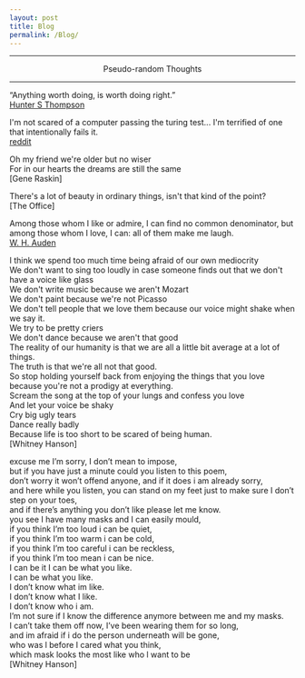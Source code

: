 ```yaml
---
layout: post
title: Blog
permalink: /Blog/	
---
```



---
<p dir="ltr" align="center">
Pseudo-random Thoughts
  </p>

---

“Anything worth doing, is worth doing right.”<br>
[Hunter S Thompson](https://www.goodreads.com/quotes/76425-anything-worth-doing-is-worth-doing-right)

I'm not scared of a computer passing the turing test... I'm terrified of one that intentionally fails it.<br>
[reddit](https://www.reddit.com/comments/519sv7)

Oh my friend we're older but no wiser <br />
For in our hearts the dreams are still the same <br />
[Gene Raskin]

There's a lot of beauty in ordinary things, isn't that kind of the point? <br />
[The Office]

Among those whom I like or admire, I can find no common denominator, but among those whom I love, I can: all of them make me laugh.<br />
[W. H. Auden](https://en.wikipedia.org/wiki/W._H._Auden)

I think we spend too much time being afraid of our own mediocrity<br>
We don't want to sing too loudly in case someone finds out that we don't have a voice like glass<br>
We don't write music because we aren't Mozart<br>
We don't paint because we're not Picasso<br>
We don't tell people that we love them because our voice might shake when we say it.<br>
We try to be pretty criers<br>
We don't dance because we aren't that good<br>
The reality of our humanity is that we are all a little bit average at a lot of things.<br>
The truth is that we're all not that good.<br>
So stop holding yourself back from enjoying the things that you love because you're not a prodigy at everything.<br>
Scream the song at the top of your lungs and confess you love<br>
And let your voice be shaky<br>
Cry big ugly tears<br>
Dance really badly<br>
Because life is too short to be scared of being human.<br>
[Whitney Hanson]<br>


excuse me I’m sorry, I don’t mean to impose,<br>
but if you have just a minute could you listen to this poem, <br>
don’t worry it won’t offend anyone, and if it does i am already sorry, <br>
and here while you listen, you can stand on my feet just to make sure I don’t step on your toes, <br>
and if there’s anything you don’t like please let me know. <br>
you see I have many masks and I can easily mould, <br>
if you think I’m too loud i can be quiet,<br>
if you think I’m too warm i can be cold, <br>
if you think I’m too careful i can be reckless, <br>
if you think I’m too mean i can be nice. <br>
I can be it I can be what you like. <br>
I can be what you like. <br>
I don’t know what im like. <br>
I don’t know what I like. <br>
I don’t know who i am. <br>
I’m not sure if I know the difference anymore between me and my masks.<br>
I can’t take them off now, I’ve been wearing them for so long,<br>
and im afraid if i do the person underneath will be gone,<br>
who was l before I cared what you think,<br>
which mask looks the most like who l want to be<br>
[Whitney Hanson]
